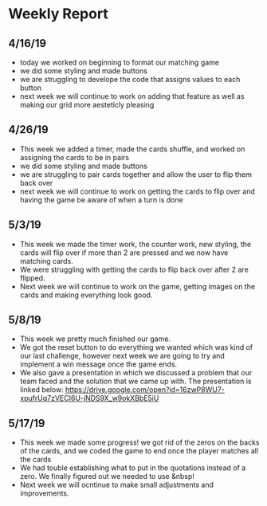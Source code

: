 # Weekly Report 
## 4/16/19
- today we worked on beginning to format our matching game
- we did some styling and made buttons
- we are struggling to develope the code that assigns values to each button
- next week we will continue to work on adding that feature as well as making our grid more aesteticly pleasing
## 4/26/19
- This week we added a timer, made the cards shuffle, and worked on assigning the cards to be in pairs
- we did some styling and made buttons
- we are struggling to pair cards together and allow the user to flip them back over
- next week we will continue to work on getting the cards to flip over and having the game be aware of when a turn is done

## 5/3/19
- This week we made the timer work, the counter work, new styling, the cards will flip over if more than 2 are pressed and we now have matching cards.
- We were struggling with getting the cards to flip back over after 2 are flipped.
- Next week we will continue to work on the game, getting images on the cards and making everything look good.

## 5/8/19
- This week we pretty much finished our game.
- We got the reset button to do everything we wanted which was kind of our last challenge, however next week we are going to try and implement a win message once the game ends.
- We also gave a presentation in which we discussed a problem that our team faced and the solution that we came up with. The presentation is linked below: https://drive.google.com/open?id=16zwP8WU7-xpufrUq7zVECI6U-jNDS9X_w9okXBbE5iU

## 5/17/19
- This week we made some progress! we got rid of the zeros on the backs of the cards, and we coded the game to end once the player matches all the cards
- We had touble establishing what to put in the quotations instead of a zero. We finally figured out we needed to use &nbsp!
- Next week we will ocntinue to make small adjustments and improvements.